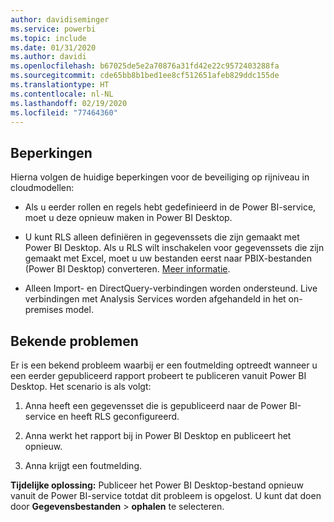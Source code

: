 ```yaml
---
author: davidiseminger
ms.service: powerbi
ms.topic: include
ms.date: 01/31/2020
ms.author: davidi
ms.openlocfilehash: b67025de5e2a70876a31fd42e22c9572403288fa
ms.sourcegitcommit: cde65bb8b1bed1ee8cf512651afeb829ddc155de
ms.translationtype: HT
ms.contentlocale: nl-NL
ms.lasthandoff: 02/19/2020
ms.locfileid: "77464360"
---
```

## <a name="limitations"></a>Beperkingen

Hierna volgen de huidige beperkingen voor de beveiliging op rijniveau in cloudmodellen:

* Als u eerder rollen en regels hebt gedefinieerd in de Power BI-service, moet u deze opnieuw maken in Power BI Desktop.

* U kunt RLS alleen definiëren in gegevenssets die zijn gemaakt met Power BI Desktop. Als u RLS wilt inschakelen voor gegevenssets die zijn gemaakt met Excel, moet u uw bestanden eerst naar PBIX-bestanden (Power BI Desktop) converteren. [Meer informatie](../desktop-import-excel-workbooks.md).

* Alleen Import- en DirectQuery-verbindingen worden ondersteund. Live verbindingen met Analysis Services worden afgehandeld in het on-premises model.

## <a name="known-issues"></a>Bekende problemen

Er is een bekend probleem waarbij er een foutmelding optreedt wanneer u een eerder gepubliceerd rapport probeert te publiceren vanuit Power BI Desktop. Het scenario is als volgt:

1. Anna heeft een gegevensset die is gepubliceerd naar de Power BI-service en heeft RLS geconfigureerd.

1. Anna werkt het rapport bij in Power BI Desktop en publiceert het opnieuw.

1. Anna krijgt een foutmelding.

**Tijdelijke oplossing:** Publiceer het Power BI Desktop-bestand opnieuw vanuit de Power BI-service totdat dit probleem is opgelost. U kunt dat doen door **Gegevensbestanden** > **ophalen** te selecteren.
